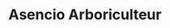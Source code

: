 ---
title: "Asencio Arboriculteur"
url: /bourg-les-valence/asencio-arboriculteur/
shop: Hofladen
---